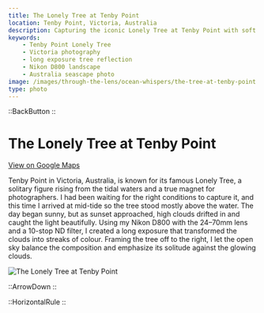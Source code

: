 ```yaml
---
title: The Lonely Tree at Tenby Point
location: Tenby Point, Victoria, Australia
description: Capturing the iconic Lonely Tree at Tenby Point with soft reflections, glowing clouds, and a long exposure on the Nikon D800.
keywords:
    - Tenby Point Lonely Tree
    - Victoria photography
    - long exposure tree reflection
    - Nikon D800 landscape
    - Australia seascape photo
image: /images/through-the-lens/ocean-whispers/the-tree-at-tenby-point.jpg
type: photo
---
```


::BackButton
::

# The Lonely Tree at Tenby Point

<a href="https://maps.app.goo.gl/JiNLpiuBD2Qa1uxM6" target="_blank" rel="noopener noreferrer">View on Google Maps</a>

Tenby Point in Victoria, Australia, is known for its famous Lonely Tree, a solitary figure rising from the tidal waters and a true magnet for photographers. I had been waiting for the right conditions to capture it, and this time I arrived at mid-tide so the tree stood mostly above the water. The day began sunny, but as sunset approached, high clouds drifted in and caught the light beautifully. Using my Nikon D800 with the 24–70mm lens and a 10-stop ND filter, I created a long exposure that transformed the clouds into streaks of colour. Framing the tree off to the right, I let the open sky balance the composition and emphasize its solitude against the glowing clouds.

![The Lonely Tree at Tenby Point](/images/through-the-lens/ocean-whispers/the-tree-at-tenby-point.jpg)

<div class="mb-8"></div>

::ArrowDown
::

<div class="mb-8"></div>

::HorizontalRule
::
